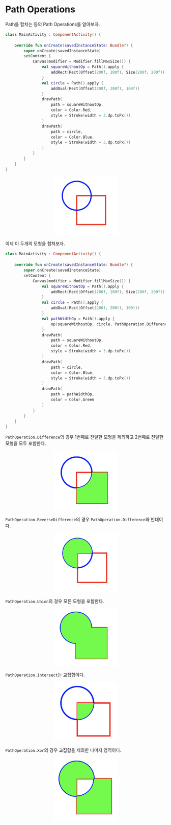 # Path Operations

Path를 합치는 등의 Path Operations를 알아보자.

```kotlin
class MainActivity : ComponentActivity() {

    override fun onCreate(savedInstanceState: Bundle?) {
        super.onCreate(savedInstanceState)
        setContent {
            Canvas(modifier = Modifier.fillMaxSize()) {
                val squareWithoutOp = Path().apply {
                    addRect(Rect(Offset(200f, 200f), Size(200f, 200f)))
                }
                val circle = Path().apply {
                    addOval(Rect(Offset(200f, 200f), 100f))
                }
                drawPath(
                    path = squareWithoutOp,
                    color = Color.Red,
                    style = Stroke(width = 3.dp.toPx())
                )
                drawPath(
                    path = circle,
                    color = Color.Blue,
                    style = Stroke(width = 3.dp.toPx())
                )
            }
        }
    }
}
```

<div align="center">
<img src="img/part-02/circle_rect.png" width="40%">
</div>

이제 이 두개의 모형을 합쳐보자.

```kotlin
class MainActivity : ComponentActivity() {

    override fun onCreate(savedInstanceState: Bundle?) {
        super.onCreate(savedInstanceState)
        setContent {
            Canvas(modifier = Modifier.fillMaxSize()) {
                val squareWithoutOp = Path().apply {
                    addRect(Rect(Offset(200f, 200f), Size(200f, 200f)))
                }
                val circle = Path().apply {
                    addOval(Rect(Offset(200f, 200f), 100f))
                }
                val pathWidthOp = Path().apply { 
                    op(squareWithoutOp, circle, PathOperation.Difference)
                }
                drawPath(
                    path = squareWithoutOp,
                    color = Color.Red,
                    style = Stroke(width = 3.dp.toPx())
                )
                drawPath(
                    path = circle,
                    color = Color.Blue,
                    style = Stroke(width = 3.dp.toPx())
                )
                drawPath(
                    path = pathWidthOp,
                    color = Color.Green
                )
            }
        }
    }
}
```

`PathOperation.Difference`의 경우 1번째로 전달한 모형을 제외하고 2번째로 전달한 모형을 모두 포함한다.

<div align="center">
<img src="img/part-02/difference.png" width="40%">
</div>

`PathOperation.ReverseDifference`의 경우 `PathOperation.Difference`와 반대이다.

<div align="center">
<img src="img/part-02/reverse_difference.png" width="40%">
</div>

`PathOperation.Union`의 경우 모든 모형을 포함한다.

<div align="center">
<img src="img/part-02/union.png" width="40%">
</div>

`PathOperation.Intersect`는 교집합이다.

<div align="center">
<img src="img/part-02/intersect.png" width="40%">
</div>

`PathOperation.Xor`의 경우 교집합을 제외한 나머지 영역이다.

<div align="center">
<img src="img/part-02/xor.png" width="40%">
</div>